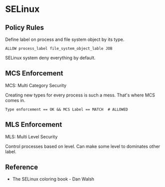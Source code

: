 # SELinux

## Policy Rules

Define label on process and file system object by its type.

`ALLOW process_label file_system_object_lable JOB `

SELinux system deny everything by default.


## MCS Enforcement

MCS: Multi Category Security

Creating new types for every process is such a mess. That's where MCS comes in.

`Type enforcement == OK && MCS Label == MATCH  # ALLOWED`


## MLS Enforcement

MLS: Multi Level Security

Control processes based on level. Can make some level to dominates other label.


## Reference
 - The SELinux coloring book - Dan Walsh
